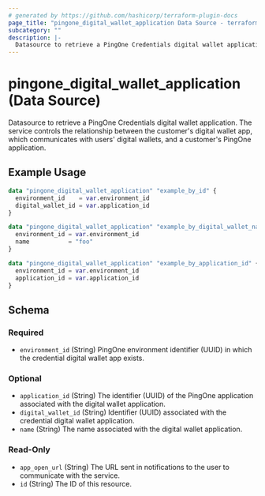 ```yaml
---
# generated by https://github.com/hashicorp/terraform-plugin-docs
page_title: "pingone_digital_wallet_application Data Source - terraform-provider-pingone"
subcategory: ""
description: |-
  Datasource to retrieve a PingOne Credentials digital wallet application. The service controls the relationship between the customer's digital wallet app, which communicates with users' digital wallets, and a customer's PingOne application.
---
```


# pingone_digital_wallet_application (Data Source)

Datasource to retrieve a PingOne Credentials digital wallet application. The service controls the relationship between the customer's digital wallet app, which communicates with users' digital wallets, and a customer's PingOne application.

## Example Usage

```terraform
data "pingone_digital_wallet_application" "example_by_id" {
  environment_id    = var.environment_id
  digital_wallet_id = var.application_id
}

data "pingone_digital_wallet_application" "example_by_digital_wallet_name" {
  environment_id = var.environment_id
  name           = "foo"
}

data "pingone_digital_wallet_application" "example_by_application_id" {
  environment_id = var.environment_id
  application_id = var.application_id
}
```

<!-- schema generated by tfplugindocs -->
## Schema

### Required

- `environment_id` (String) PingOne environment identifier (UUID) in which the credential digital wallet app exists.

### Optional

- `application_id` (String) The identifier (UUID) of the PingOne application associated with the digital wallet application.
- `digital_wallet_id` (String) Identifier (UUID) associated with the credential digital wallet application.
- `name` (String) The name associated with the digital wallet application.

### Read-Only

- `app_open_url` (String) The URL sent in notifications to the user to communicate with the service.
- `id` (String) The ID of this resource.


